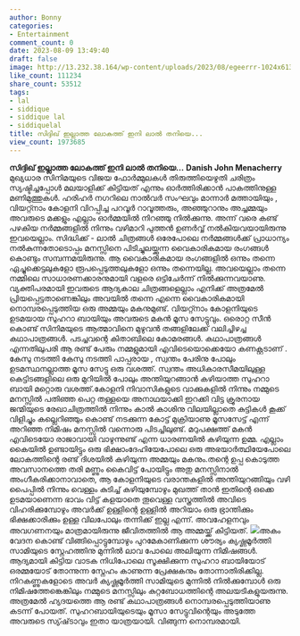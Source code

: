 ```yaml
---
author: Bonny
categories:
- Entertainment
comment_count: 0
date: 2023-08-09 13:49:40
draft: false
image: http://13.232.38.164/wp-content/uploads/2023/08/egeerrr-1024x613.jpg
like_count: 111234
share_count: 53512
tags:
- lal
- siddique
- siddique lal
- siddiquelal
title: സിദ്ദിഖ് ഇല്ലാത്ത ലോകത്ത്‌ ഇനി ലാൽ തനിയെ...
view_count: 1973685
---
```


**സിദ്ദിഖ് ഇല്ലാത്ത ലോകത്ത്‌ ഇനി ലാൽ തനിയെ...** **Danish John Menacherry** മുഖ്യധാര സിനിമയുടെ വിജയ ഫോർമ്മുലകൾ തിരുത്തിയെഴുതി ചരിത്രം സ്യഷ്ടിച്ചപ്പോൾ മലയാളിക്ക്‌ കിട്ടിയത്‌ എന്നും ഓർത്തിരിക്കാൻ പാകത്തിനുള്ള മണിമുത്തുകൾ. ഹരിഹർ നഗറിലെ നാൽവർ സംഘവും മാന്നാർ മത്തായിയും , വിയറ്റ്നാം കോളനി വിറപ്പിച്ച പറവൂർ റാവൂത്തരും, അഞ്ഞുറാനും അച്ചമ്മയും അവരുടെ മക്കളും എല്ലാം ഓർമ്മയിൽ നിറഞ്ഞു നിൽക്കുന്നു. അന്ന് വരെ കണ്ട്‌ പഴകിയ നർമ്മങ്ങളിൽ നിന്നും വഴിമാറി പുത്തൻ ഉണർവ്വ്‌ നൽകിയവയായിരുന്നു ഇവയെല്ലാം. സിദ്ധിക്ക്‌ - ലാൽ ചിത്രങ്ങൾ ഒരേപോലെ നർമ്മങ്ങൾക്ക്‌ പ്രാധാന്യം നൽകുന്നതോടൊപ്പം മനസ്സിനെ പിടിച്ചുലയ്ക്കുന്ന വൈകാരികമായ രംഗങ്ങൾ കൊണ്ടും സമ്പന്നമയിരുന്നു. [](http://13.232.38.164/wp-content/uploads/2023/08/dqqqqwww-1.jpg)ആ വൈകാരികമായ രംഗങ്ങളിൽ ഒന്നും തന്നെ ഏച്ചുക്കെട്ടലുകളോ രൂപപ്പെടുത്തലുകളോ ഒന്നും തന്നെയില്ല. അവയെല്ലാം തന്നെ നമ്മിലെ സാധാരണക്കാരനുമായി വളരെ ഒട്ടിചേർന്ന് നിൽക്കുന്നവയാണു. വ്യക്തിപരമായി ഇവരുടെ ആദ്യകാല ചിത്രങ്ങളെല്ലാം എനിക്ക്‌ അത്രമേൽ പ്രിയപ്പെട്ടതാണെങ്കിലും അവയിൽ തന്നെ എന്നെ വൈകാരികമായി നൊമ്പരപ്പെടുത്തിയ ഒരു അമ്മയും മകനുമുണ്ട്‌. വിയറ്റ്നാം കോളനിയുടെ ഉടമയായ സുഹറാ ബായിയും അവരുടെ മകൻ മൂസ സേട്ടുവും. ഒരൊറ്റ സീൻ കൊണ്ട്‌ സിനിമയുടെ ആത്മാവിനെ മുഴുവൻ തങ്ങളിലേക്ക്‌ വലിച്ചിഴച്ച കഥാപാത്രങ്ങൾ. പടച്ചവന്റെ കിതാബിലെ കോമരങ്ങൾ. കഥാപാത്രങ്ങൾ എന്നതിലുപരി ആ രണ്ട്‌ പേരും നമ്മളുമായി എവിടെയൊക്കെയോ കണക്റ്റടാണ് . കേസു നടത്തി കേസു നടത്തി പാപ്പരായ , സ്വന്തം പേരിനു പോലും ഉടമസ്ഥനല്ലാത്ത മൂസ സേട്ടു ഒരു വശത്ത്‌. സ്വന്തം അധികാരസീമയിലുള്ള കെട്ടിടങ്ങളിലെ ഒരു മുറിയിൽ പോലും അന്തിയുറങ്ങാൻ കഴിയാത്ത സുഹറാ ബായി മറ്റൊരു വശത്ത്‌.കോളനി നിവാസികളുടെ വാക്കുകളിൽ നിന്നും നമ്മുടെ മനസ്സിൽ പതിഞ്ഞ പെറ്റ തള്ളയെ അനാഥയാക്കി ഇറക്കി വിട്ട ക്രൂരനായ ജന്മിയുടെ രേഖാചിത്രത്തിൽ നിന്നും കാൽ കാശിനു വിലയില്ലാതെ കുട്ടികൾ കൂക്ക് വിളിച്ചും കല്ലെറിഞ്ഞും കൊണ്ട്‌ നടക്കുന്ന കോട്ട്‌ മുക്രിയാണു മൂസസേട്ട്‌ എന്ന് അറിഞ്ഞ നിമിഷം മനസ്സിൽ വന്നൊരു പിടച്ചിലുണ്ട്‌. മറുപക്ഷത്ത്‌ മകൻ എവിടെയോ രാജാവായി വാഴുന്നുണ്ട്‌ എന്ന ധാരണയിൽ കഴിയുന്ന ഉമ്മ. എല്ലാം കൈയിൽ ഉണ്ടായിട്ടും ഒരു ഭിക്ഷാംദേഹിയേപോലെ ഒരു അഭയാർത്ഥിയേപോലെ ലോകത്തിന്റെ രണ്ട്‌ ദിശയിൽ കഴിയുന്ന അമ്മയും മകനും.തന്റെ ഉപ്പ കൊടുത്ത അവസാനത്തെ തരി മണ്ണും കൈവിട്ട്‌ പോയിട്ടും അതു മനസ്സിനാൽ അംഗീകരിക്കാനാവാതെ, ആ കോളനിയുടെ വരാന്തകളിൽ അന്തിയുറങ്ങിയും വഴി പൈപ്പിൽ നിന്നും വെള്ളം കുടിച്ച്‌ കഴിയുമ്പോഴും മുഖത്ത്‌ താൻ ഇതിന്റെ ഒക്കെ ഉടമയാണെന്ന ഭാവം വിട്ട്‌ കളയാതെ തൂവെള്ള വസ്ത്രത്തിൽ അവിടെ വിഹരിക്കുമ്പോഴും അവർക്ക്‌ ഉള്ളിന്റെ ഉള്ളിൽ അറിയാം ഒരു ഭ്രാന്തിക്കും ഭിക്ഷക്കാരിക്കും ഉള്ള വിലപോലും തന്നിക്ക്‌ ഇല്ല എന്ന്. അവഹേളനവും അവഗണനയും മാത്രമായിരുന്നു ജീവിതത്തിൽ ആ അമ്മയ്ക്ക്‌ കിട്ടിയത്‌. [![](http://13.232.38.164/wp-content/uploads/2023/08/egeerrr-1024x613.jpg)](http://13.232.38.164/wp-content/uploads/2023/08/egeerrr.jpg)അകം വേദന കൊണ്ട്‌ വിങ്ങിപ്പൊട്ടുമ്പോഴും പുറമേകാണിക്കുന്ന ശൗര്യം ക്യഷ്ണമൂർത്തി സാമിയുടെ സ്നേഹത്തിനു മുന്നിൽ ലാവ പോലെ അലിയുന്ന നിമിഷങ്ങൾ. ആദ്യമായി കിട്ടിയ വാടക നിധിപോലെ സൂക്ഷിക്കുന്ന സുഹറാ ബായിയോട്‌ ഒരമ്മയോട്‌ തോന്നുന്ന സ്നേഹം കാണുന്ന പ്രേക്ഷകനും തോന്നാതിരിക്കില്ല. നിറകണ്ണുകളോടെ അവർ ക്യഷ്ണമൂർത്തി സാമിയുടെ മുന്നിൽ നിൽക്കുമ്പോൾ ഒരു നിമിഷത്തേങ്കെങ്കിലും നമ്മുടെ മനസ്സിലും കുറ്റബോധത്തിന്റെ അലയടികളുയരുന്നു. അത്രമേൽ ഹ്യദയത്തെ ആ രണ്ട്‌ കഥാപാത്രങ്ങൾ നൊമ്പരപ്പെടുത്തിയാണു കടന്ന് പോയത്‌. സുഹറബായിയുടെയും മൂസാ സേട്ടുവിന്റെയും അടുത്തേ അവരുടെ സ്യ്ഷ്‌ടാവും ഇതാ യാത്രയായി. വിങ്ങുന്ന നൊമ്പരമായി.